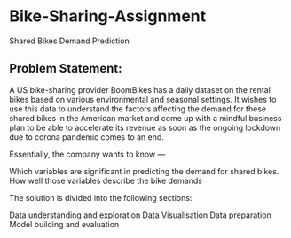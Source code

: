 # Bike-Sharing-Assignment
Shared Bikes Demand Prediction
## Problem Statement:
A US bike-sharing provider BoomBikes has a daily dataset on the rental bikes based on various environmental and seasonal settings. It wishes to use this data to understand the factors affecting the demand for these shared bikes in the American market and come up with a mindful business plan to be able to accelerate its revenue as soon as the ongoing lockdown due to corona pandemic comes to an end.

Essentially, the company wants to know —

Which variables are significant in predicting the demand for shared bikes.
How well those variables describe the bike demands

The solution is divided into the following sections:

Data understanding and exploration
Data Visualisation
Data preparation
Model building and evaluation

